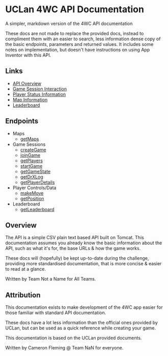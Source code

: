 # UCLan 4WC API Documentation
A simpler, markdown version of the 4WC API documentation

These docs are not made to replace the provided docs, instead to compliment them with an easier to search, less information dense copy of the basic endpoints, parameters and returned values.
It includes some notes on implementation, but doesn't have instructions on using App Inventor with this API.

## Links

- [API Overview](https://github.com/UCLanTeamNaN/api-docs/blob/master/docs/overview.md)
- [Game Session Interaction](https://github.com/UCLanTeamNaN/api-docs/blob/master/docs/game.md)
- [Player Status Information](https://github.com/UCLanTeamNaN/api-docs/blob/master/docs/players.md)
- [Map Information](https://github.com/UCLanTeamNaN/api-docs/blob/master/docs/maps.md)
- [Leaderboard](https://github.com/UCLanTeamNaN/api-docs/blob/master/docs/leaderboard.md)

## Endpoints

- Maps
    - [getMaps](https://github.com/UCLanTeamNaN/api-docs/blob/master/docs/maps.md#get-all-maps)
- Game Sessions
    - [createGame](https://github.com/UCLanTeamNaN/api-docs/blob/master/docs/game.md#create-game)
    - [joinGame](https://github.com/UCLanTeamNaN/api-docs/blob/master/docs/game.md#join-game)
    - [getPlayers](https://github.com/UCLanTeamNaN/api-docs/blob/master/docs/game.md#get-players-in-current-game)
    - [startGame](https://github.com/UCLanTeamNaN/api-docs/blob/master/docs/game.md#join-game)
    - [getGameState](https://github.com/UCLanTeamNaN/api-docs/blob/master/docs/game.md#get-game-state)
    - [getDrXLog](https://github.com/UCLanTeamNaN/api-docs/blob/master/docs/game.md#get-drx-history-log)
    - [getPlayerDetails](https://github.com/UCLanTeamNaN/api-docs/blob/master/docs/game.md#get-player-locations-and-ticket-counts)
- Player Controls/Data
    - [makeMove](https://github.com/UCLanTeamNaN/api-docs/blob/master/docs/players.md#make-move)
    - [getPosition](https://github.com/UCLanTeamNaN/api-docs/blob/master/docs/players.md#get-position)
- Leaderboard
    - [getLeaderboard](https://github.com/UCLanTeamNaN/api-docs/blob/master/docs/leaderboard.md#get-current-challenge-leaderboard)

## Overview

The API is a simple CSV plain text based API built on Tomcat.
This documentation assumes you already know the basic information about the API,
such as what it's for, the base URLs & how the game works.

These docs will (hopefully) be kept up-to-date during the challenge, providing more
standardised documentation, that is more concise & easier to read at a glance.

Written by Team Not a Name for All Teams.

## Attribution

This documentation exists to make development of the 4WC app easier for those familiar with standard API documentation. 

These docs have a lot less information than the official ones provided by UCLan, but can be used as a quick reference while creating your game.

This documentation is based on the UCLan provided documents.

Written by Cameron Fleming @ Team NaN for everyone.
